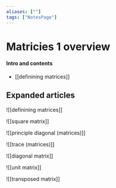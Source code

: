 ```yaml
---
aliases: [""]
tags: ["NotesPage"]
---
```


# Matricies 1 overview

#### Intro and contents
- [[definining matrices]]


## Expanded articles

![[definining matrices]]

![[square matrix]]

![[principle diagonal (matrices)]]

![[trace (matrices)]]

![[diagonal matrix]]

![[unit matrix]]

![[transposed matrix]]
